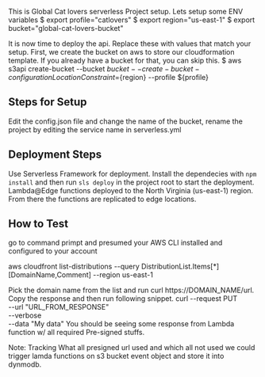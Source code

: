 This is Global Cat lovers serverless Project setup.
Lets setup some ENV variables
$ export profile="catlovers"
$ export region="us-east-1"
$ export bucket="global-cat-lovers-bucket"

It is now time to deploy the api. Replace these with values that match your setup.
First, we create the bucket on aws to store our cloudformation template. If you already have a bucket for that, you can skip this.
$ aws s3api create-bucket --bucket ${bucket} --create-bucket-configuration LocationConstraint=${region} --profile ${profile}

## Steps for Setup

Edit the config.json file and change the name of the bucket, rename the project by editing the service name in serverless.yml

## Deployment Steps

Use Serverless Framework for deployment. Install the dependecies with `npm install` and then run `sls deploy` in the project root to start the deployment.
Lambda@Edge functions deployed to the North Virginia (us-east-1) region. From there the functions are replicated to edge locations.

## How to Test
go to command primpt and presumed your AWS CLI installed and configured to your account

aws cloudfront list-distributions --query DistributionList.Items[*][DomainName,Comment] --region us-east-1

Pick the domain name from the list and run curl https://DOMAIN_NAME/url. Copy the response and then run following snippet.
curl --request PUT \
     --url "URL_FROM_RESPONSE" \
     --verbose \
     --data "My data"
You should be seeing some response from Lambda function w/ all required Pre-signed stuffs.

Note: Tracking What all presigned url used and which all not used we could trigger lamda functions on s3 bucket event object and store it into dynmodb.




